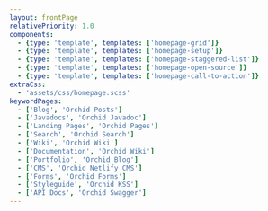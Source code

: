```yaml
---
layout: frontPage
relativePriority: 1.0
components:
  - {type: 'template', templates: ['homepage-grid']}
  - {type: 'template', templates: ['homepage-setup']}
  - {type: 'template', templates: ['homepage-staggered-list']}
  - {type: 'template', templates: ['homepage-open-source']}
  - {type: 'template', templates: ['homepage-call-to-action']}
extraCss:
  - 'assets/css/homepage.scss'
keywordPages:
  - ['Blog', 'Orchid Posts']
  - ['Javadocs', 'Orchid Javadoc']
  - ['Landing Pages', 'Orchid Pages']
  - ['Search', 'Orchid Search']
  - ['Wiki', 'Orchid Wiki']
  - ['Documentation', 'Orchid Wiki']
  - ['Portfolio', 'Orchid Blog']
  - ['CMS', 'Orchid Netlify CMS']
  - ['Forms', 'Orchid Forms']
  - ['Styleguide', 'Orchid KSS']
  - ['API Docs', 'Orchid Swagger']
---
```

